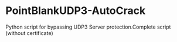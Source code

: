 # PointBlankUDP3-AutoCrack
Python script for bypassing UDP3 Server protection.Complete script (without certificate)
